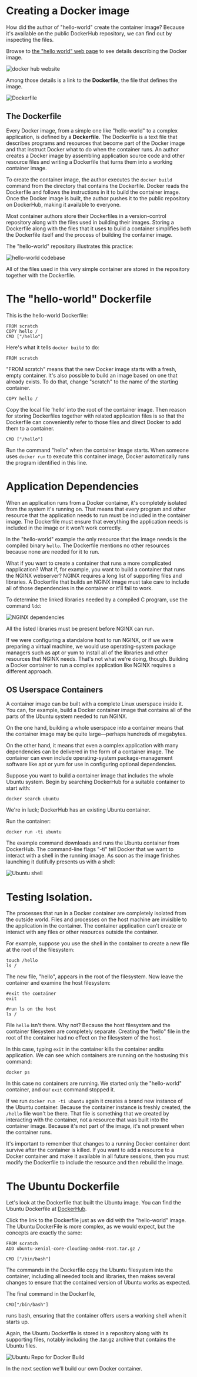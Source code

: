 # Creating a Docker image

How did the author of "hello-world" create the container image? Because it's available on the public DockerHub repository, we can find out by inspecting the files.

Browse to [the "hello world" web page](https://hub.docker.com/_/hello-world/) to see details describing the Docker image.

![docker hub website](/posts/files/docker-101/assets/images/dockerhub1.png)

Among those details is a link to the __Dockerfile__, the file that defines the image.

![Dockerfile](/posts/files/docker-101/assets/images/dockerfile1.png)

## The Dockerfile

Every Docker image, from a simple one like "hello-world" to a complex application, is defined by a __Dockerfile__. The Dockerfile is a text file that describes programs and resources that become part of the Docker image and that instruct Docker what to do when the container runs. An author creates a Docker image by assembling application source code and other resource files and writing a Dockerfile that turns them into a working container image.

To create the container image, the author executes the `docker build` command from the directory that contains the Dockerfile. Docker reads the Dockerfile and follows the instructions in it to build the container image. Once the Docker image is built, the author pushes it to the public repository on DockerHub, making it available to everyone.

Most container authors store their Dockerfiles in a version-control repository along with the files used in building their images. Storing a Dockerfile along with the files that it uses to build a container simplifies both the Dockerfile itself and the process of building the container image.

The "hello-world" repository illustrates this practice:

![hello-world codebase](/posts/files/docker-101/assets/images/hello-codebase.png)

All of the files used in this very simple container are stored in the repository together with the Dockerfile.

# The "hello-world" Dockerfile

This is the hello-world Dockerfile:

```
FROM scratch
COPY hello /
CMD ["/hello"]
```

Here's what it tells `docker build` to do:

`FROM scratch`

"FROM scratch" means that the new Docker image starts with a fresh, empty container. It's also possible to build an image based on one that already exists. To do that, change "scratch" to the name of the starting container.

`COPY hello /`

Copy the local file ‘hello’ into the root of the container image. Then reason for storing Dockerfiles together with related application files is so that the Dockerfile can conveniently refer to those files and direct Docker to add them to a container.

`CMD ["/hello"]`

Run the command "hello" when the container image starts. When someone uses `docker run` to execute this container image, Docker automatically runs the program identified in this line.

# Application Dependencies

When an application runs from a Docker container, it's completely isolated from the system it's running on. That means that every program and other resource that the application needs to run must be included in the container image. The Dockerfile must ensure that everything the application needs is included in the image or it won't work correctly.

In the "hello-world" example the only resource that the image needs is the compiled binary `hello`. The Dockerfile mentions no other resources because none are needed for it to run.

What if you want to create a container that runs a more complicated napplication? What if, for example, you want to build a container that runs the NGINX webserver? NGINX requires a long list of supporting files and libraries. A Dockerfile that builds an NGINX image must take care to include all of those dependencies in the container or it'll fail to work.

To determine the linked libraries needed by a compiled C program, use the command `ldd`:

![NGINX dependencies](/posts/files/docker-101/assets/images/ldd1.png)

All the listed libraries must be present before NGINX can run.

If we were configuring a standalone host to run NGINX, or if we were preparing a virtual machine, we would use operating-system package managers such as apt or yum to install all of the libraries and other resources that NGINX needs. That's not what we're doing, though. Building a Docker container to run a complex application like NGINX requires a different approach.

## OS Userspace Containers

A container image can be built with a complete Linux userspace inside it. You can, for example, build a Docker container image that contains all of the parts of the Ubuntu system needed to run NGINX.

On the one hand, building a whole userspace into a container means that the container image may be quite large&mdash;perhaps hundreds of megabytes.

On the other hand, it means that even a complex application with many dependencies can be delivered in the form of a container image. The container can even include operating-system package-management software like apt or yum for use in configuring optional dependencies.

Suppose you want to build a container image that includes the whole Ubuntu system. Begin by searching DockerHub for a suitable container to start with:

```
docker search ubuntu
```

We're in luck; DockerHub has an existing Ubuntu container.

Run the container:

```
docker run -ti ubuntu
```

The example command downloads and runs the Ubuntu container from DockerHub. The command-line flags "-ti" tell Docker that we want to interact with a shell in the running image. As soon as the image finishes launching it dutifully presents us with a shell:

![Ubuntu shell](/posts/files/docker-101/assets/images/ubuntu1.png)

# Testing Isolation.

The processes that run in a Docker container are completely isolated from the outside world. Files and processes on the host machine are invisible to the application in the container. The container application can't create or interact with any files or other resources outside the container.

For example, suppose you use the shell in the container to create a new file at the root of the filesystem:

```
touch /hello
ls /
```

The new file, "hello", appears in the root of the filesystem. Now leave the container and examine the host filesystem:

```
#exit the container
exit

#run ls on the host
ls /
```

File `hello` isn't there. Why not? Because the host filesystem and the container filesystem are completely separate. Creating the "hello" file in the root of the container had no effect on the filesystem of the host.

In this case, typing `exit` in the container kills the container andits application. We can see which containers are running on the hostusing this command:

`docker ps`

In this case no containers are running. We started only the "hello-world" container, and our `exit` command stopped it.

If we run `docker run -ti ubuntu` again it creates a brand new instance of the Ubuntu container. Because the container instance is freshly created, the `/hello` file won't be there. That file is something that we created by interacting with the container, not a resource that was built into the container image. Because it's not part of the image, it's not present when the container runs.

It's important to remember that changes to a running Docker container dont survive after the container is killed. If you want to add a resource to a Docker container and make it available in all future sessions, then you must modify the Dockerfile to include the resource and then rebuild the image.

# The Ubuntu Dockerfile

Let's look at the Dockerfile that built the Ubuntu image. You can find the Ubuntu Dockerfile at [DockerHub](https://hub.docker.com/_/ubuntu).

Click the link to the Dockerfile just as we did with the "hello-world" image. The Ubuntu DockerFile is more complex, as we would expect, but the concepts are exactly the same:

```
FROM scratch
ADD ubuntu-xenial-core-cloudimg-amd64-root.tar.gz /

CMD ["/bin/bash"]
```

The commands in the Dockerfile copy the Ubuntu filesystem into the container, including all needed tools and libraries, then makes several changes to ensure that the contained version of Ubuntu works as expected.

The final command in the Dockerfile,

`CMD["/bin/bash"]`

runs bash, ensuring that the container offers users a working shell when it starts up.

Again, the Ubuntu Dockerfile is stored in a repository along with its supporting files, notably including the .tar.gz archive that contains the Ubuntu files.

![Ubuntu Repo for Docker Build](/posts/files/docker-101/assets/images/ubunturepo1.png)

In the next section we'll build our own Docker container.
